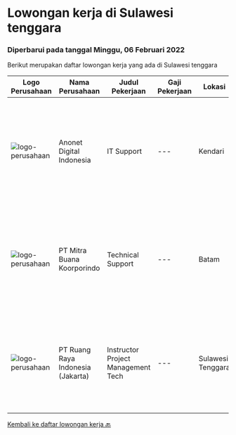 
  # Lowongan kerja di Sulawesi tenggara

  ### Diperbarui pada tanggal Minggu, 06 Februari 2022

  Berikut merupakan daftar lowongan kerja yang ada di Sulawesi tenggara

  |Logo Perusahaan | Nama Perusahaan | Judul Pekerjaan | Gaji Pekerjaan | Lokasi | Deskripsi | Tanggal diunggah | Pranala |
  | -------------- | --------------- | --------------- | --------- | --------- | -------------- | ------- | ----------- |
  |![logo-perusahaan](https://image-service-cdn.seek.com.au/0529d7e6f17ce58172ce7f3a76550e1bfe9e8fc6/ee4dce1061f3f616224767ad58cb2fc751b8d2dc)|Anonet Digital Indonesia|IT Support|---|Kendari|CV. Anonet Digital Indonesia, adalah perusahaan jasa teknologi dan informasi (IT) yang berfokus pada jasa pembuatan software/aplikasi, Design Website,...|Rabu, 02 Februari 2022|https://www.jobstreet.co.id/id/job/it-support-3777053?token=0~f340bef5-4bf1-4b29-ba20-7159fb7ecc62&sectionRank=1&jobId=jobstreet-id-job-3777053|
|![logo-perusahaan](https://image-service-cdn.seek.com.au/f239709d655cb2106929c841dd2b71edd206015d/ee4dce1061f3f616224767ad58cb2fc751b8d2dc)|PT Mitra Buana Koorporindo|Technical Support|---|Batam|Maksimal 35 tahun Pendidikan Minimal SMK / D3 / S1 Teknik Informatika/ Jaringan / Elektro Memiliki pengetahuan tentang Hardware &amp; Software system,...|Senin, 17 Januari 2022|https://www.jobstreet.co.id/id/job/technical-support-3758182?token=0~f340bef5-4bf1-4b29-ba20-7159fb7ecc62&sectionRank=2&jobId=jobstreet-id-job-3758182|
|![logo-perusahaan](https://image-service-cdn.seek.com.au/7eee59ea5934120f389dd02961ddcb6b62946481/ee4dce1061f3f616224767ad58cb2fc751b8d2dc)|PT Ruang Raya Indonesia (Jakarta)|Instructor Project Management Tech|---|Sulawesi Tenggara|Ruangguru is a tech-enabled education company that provides a one-stop learning experience for students to have better access to quality content and...|Senin, 31 Januari 2022|https://www.jobstreet.co.id/id/job/instructor-project-management-tech-1030253917?token=0~f340bef5-4bf1-4b29-ba20-7159fb7ecc62&sectionRank=3&jobId=jobstreet-id-job-1030253917|


  [Kembali ke daftar lowongan kerja 🔙](../README.md#daftar-lowongan-kerja)
  